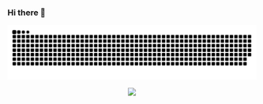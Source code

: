 ### Hi there 👋



![snake](https://raw.githubusercontent.com/coolerhack/coolerhack/output/github-contribution-grid-snake.svg)


<div align="center"> <img src="https://profile-counter.glitch.me/coolerhack/count.svg" /> </div>

